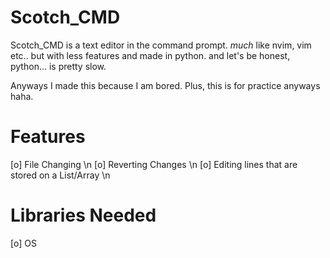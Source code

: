 # Scotch_CMD

Scotch_CMD is a text editor in the command prompt. *much* like nvim, vim etc.. but with less features and made in python.
and let's be honest, python... is pretty slow.

Anyways I made this because I am bored. Plus, this is for practice anyways haha.

# Features
[o] File Changing \n
[o] Reverting Changes \n
[o] Editing lines that are stored on a List/Array \n

# Libraries Needed
[o] OS